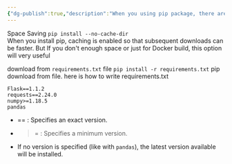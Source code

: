 ```yaml
---
{"dg-publish":true,"description":"When you using pip package, there are many options. parameters. download from file, directory no cache, downloadfrom setup.py etc... this article covers some that options","permalink":"/projects/library/entrance/030-00-b/","dgPassFrontmatter":true,"noteIcon":"0","created":"2024-04-30T09:47:42.383+09:00","updated":"2024-04-30T09:57:06.823+09:00"}
---
```




Space Saving
`pip install --no-cache-dir`  
When you install pip, caching is enabled so that subsequent downloads can be faster.
But If you don't enough space or just for Docker build, this option will very useful

download from `requirements.txt` file
`pip install -r requirements.txt`
pip download from file.
here is how to write requirements.txt

```
Flask==1.1.2
requests==2.24.0
numpy>=1.18.5
pandas
```

- == : Specifies an exact version.
- >= : Specifies a minimum version.
- If no version is specified (like with `pandas`), the latest version available will be installed.